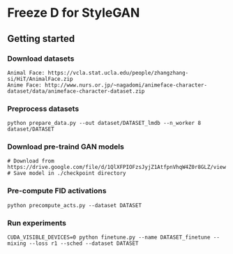 # Freeze D for StyleGAN

## Getting started

### Download datasets
```
Animal Face: https://vcla.stat.ucla.edu/people/zhangzhang-si/HiT/AnimalFace.zip
Anime Face: http://www.nurs.or.jp/~nagadomi/animeface-character-dataset/data/animeface-character-dataset.zip
```

### Preprocess datasets
```
python prepare_data.py --out dataset/DATASET_lmdb --n_worker 8 dataset/DATASET
```

### Download pre-traind GAN models
```
# Download from https://drive.google.com/file/d/1QlXFPIOFzsJyjZ1AtfpnVhqW4Z0r8GLZ/view
# Save model in ./checkpoint directory
```

### Pre-compute FID activations
```
python precompute_acts.py --dataset DATASET
```

### Run experiments
```
CUDA_VISIBLE_DEVICES=0 python finetune.py --name DATASET_finetune --mixing --loss r1 --sched --dataset DATASET
```
